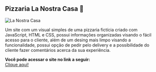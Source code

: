 ## Pizzaria La Nostra Casa :pizza:

![La Nostra Casa](https://github.com/daik-fnd/pizzaria-la-nostra-casa/assets/106885558/cb437246-93af-40b7-8599-7d1d43bbd4ff)

Um site com um visual simples de uma pizzaria fictícia criado com JavaScript, HTML e CSS, possui informações organizadas visando o fácil acesso para o cliente, além de um desing mais limpo visando a funcionalidade, possui opção de pedir pelo delivery e a possibilidade do cliente fazer comentários acerca da sua experiência.

**Você pode acessar o site no link a seguir:** <br>
[Clique aqui!](https://daik-fnd.github.io/pizzaria-la-nostra-casa/index.html)

